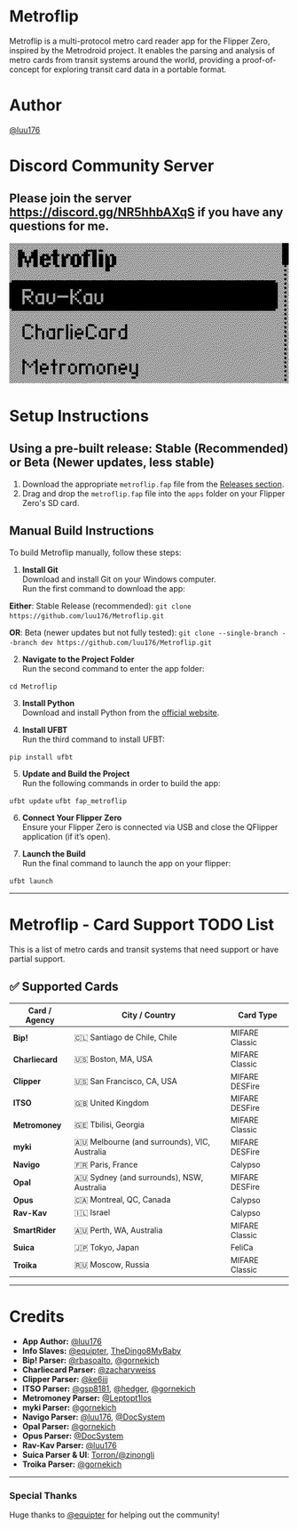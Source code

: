 # Metroflip
Metroflip is a multi-protocol metro card reader app for the Flipper Zero, inspired by the Metrodroid project. It enables the parsing and analysis of metro cards from transit systems around the world, providing a proof-of-concept for exploring transit card data in a portable format. 

# Author
[@luu176](https://github.com/luu176)

# Discord Community Server 

Please join the server https://discord.gg/NR5hhbAXqS if you have any questions for me.
---

![Menu-Top-Screenshot](screenshots/Menu-Top.png)

# Setup Instructions

## Using a pre-built release: Stable (Recommended) or Beta (Newer updates, less stable)
1. Download the appropriate `metroflip.fap` file from the [Releases section](https://github.com/luu176/Metroflip/releases).
2. Drag and drop the `metroflip.fap` file into the `apps` folder on your Flipper Zero's SD card.

## Manual Build Instructions
To build Metroflip manually, follow these steps:

1. **Install Git**  
   Download and install Git on your Windows computer.  
   Run the first command to download the app:  

**Either**:
Stable Release (recommended): 
```git clone https://github.com/luu176/Metroflip.git```

**OR**:
Beta (newer updates but not fully tested): 
```git clone --single-branch --branch dev https://github.com/luu176/Metroflip.git```

2. **Navigate to the Project Folder**  
Run the second command to enter the app folder:  

```cd Metroflip```

3. **Install Python**  
Download and install Python from the [official website](https://www.python.org).  

4. **Install UFBT**  
Run the third command to install UFBT:  

```pip install ufbt```

5. **Update and Build the Project**  
Run the following commands in order to build the app:  

```ufbt update```
```ufbt fap_metroflip```

6. **Connect Your Flipper Zero**  
Ensure your Flipper Zero is connected via USB and close the QFlipper application (if it’s open).  

7. **Launch the Build**  
Run the final command to launch the app on your flipper:  

```ufbt launch```

---

# Metroflip - Card Support TODO List

This is a list of metro cards and transit systems that need support or have partial support.

## ✅ Supported Cards

| **Card / Agency**  | **City / Country**                           | **Card Type**     |
|--------------------|----------------------------------------------|-------------------|
| **Bip!**           | 🇨🇱 Santiago de Chile, Chile                  | MIFARE Classic    |
| **Charliecard**    | 🇺🇸 Boston, MA, USA                           | MIFARE Classic    |
| **Clipper**        | 🇺🇸 San Francisco, CA, USA                    | MIFARE DESFire    |
| **ITSO**           | 🇬🇧 United Kingdom                            | MIFARE DESFire    |
| **Metromoney**     | 🇬🇪 Tbilisi, Georgia                          | MIFARE Classic    |
| **myki**           | 🇦🇺 Melbourne (and surrounds), VIC, Australia | MIFARE DESFire    |
| **Navigo**         | 🇫🇷 Paris, France                             | Calypso           |
| **Opal**           | 🇦🇺 Sydney (and surrounds), NSW, Australia    | MIFARE DESFire    |
| **Opus**           | 🇨🇦 Montreal, QC, Canada                      | Calypso           |
| **Rav-Kav**        | 🇮🇱 Israel                                    | Calypso           |
| **SmartRider**     | 🇦🇺 Perth, WA, Australia                      | MIFARE Classic    |
| **Suica**          | 🇯🇵 Tokyo, Japan                              | FeliCa            |
| **Troika**         | 🇷🇺 Moscow, Russia                            | MIFARE Classic    |


---

# Credits
- **App Author:** [@luu176](https://github.com/luu176)
- **Info Slaves:** [@equipter](https://github.com/equipter), [TheDingo8MyBaby](https://github.com/TheDingo8MyBaby)
- **Bip! Parser:** [@rbasoalto](https://github.com/rbasoalto), [@gornekich](https://github.com/gornekich)
- **Charliecard Parser:** [@zacharyweiss](https://github.com/zacharyweiss)
- **Clipper Parser:** [@ke6jjj](https://github.com/ke6jjj)
- **ITSO Parser:** [@gsp8181](https://github.com/gsp8181), [@hedger](https://github.com/hedger), [@gornekich](https://github.com/gornekich)
- **Metromoney Parser:** [@Leptopt1los](https://github.com/Leptopt1los)
- **myki Parser:** [@gornekich](https://github.com/gornekich)
- **Navigo Parser:** [@luu176](https://github.com/luu176), [@DocSystem](https://github.com/DocSystem)
- **Opal Parser:** [@gornekich](https://github.com/gornekich)
- **Opus Parser:** [@DocSystem](https://github.com/DocSystem)
- **Rav-Kav Parser:** [@luu176](https://github.com/luu176)
- **Suica Parser & UI**: [Torron/@zinongli](https://github.com/zinongli)
- **Troika Parser:** [@gornekich](https://github.com/gornekich)

---

### Special Thanks
Huge thanks to [@equipter](https://github.com/equipter) for helping out the community!
